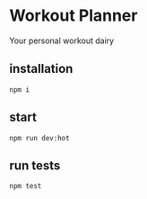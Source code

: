 # Workout Planner
Your personal workout dairy

## installation
`npm i`

## start
`npm run dev:hot`

## run tests
`npm test`